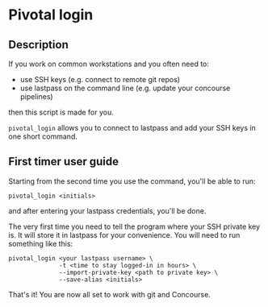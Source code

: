 # Pivotal login

## Description

If you work on common workstations and you often need to:
- use SSH keys (e.g. connect to remote git repos)
- use lastpass on the command line (e.g. update your concourse pipelines)

then this script is made for you.

`pivotal_login` allows you to connect to lastpass and add your SSH keys
in one short command.

## First timer user guide

Starting from the second time you use the command, you'll be able to run:
```
pivotal_login <initials>
```

and after entering your lastpass credentials, you'll be done.

The very first time you need to tell the program where your SSH private key is.
It will store it in lastpass for your convenience. You will need to run
something like this:
```
pivotal_login <your lastpass username> \
              -t <time to stay logged-in in hours> \
              --import-private-key <path to private key> \
              --save-alias <initials>
```

That's it! You are now all set to work with git and Concourse.
